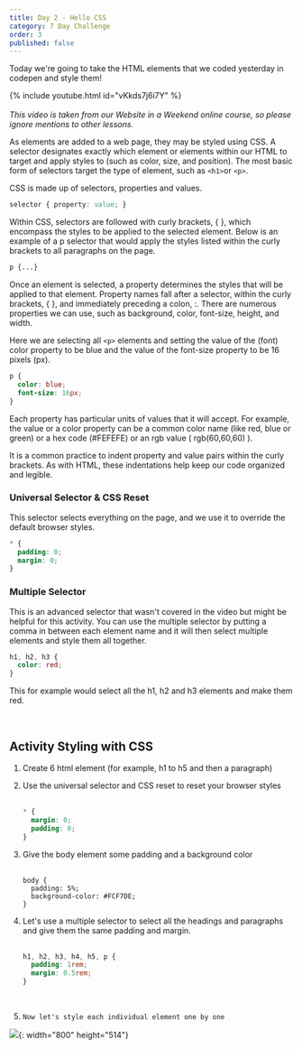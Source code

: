 ```yaml
---
title: Day 2 - Hello CSS
category: 7 Day Challenge
order: 3
published: false
---
```


Today we're going to take the HTML elements that we coded yesterday in codepen and style them\!&nbsp;

{% include youtube.html id="vKkds7j6i7Y" %}<br><br>*This video is taken from our Website in a Weekend online course, so please ignore mentions to other lessons.&nbsp;*

As elements are added to a web page, they may be styled using CSS. A selector designates exactly which element or elements within our HTML to target and apply styles to (such as color, size, and position). The most basic form of selectors target the type of element, such as&nbsp;`<h1>`or&nbsp;`<p>`.

CSS is made up of selectors, properties and values.

~~~css
selector { property: value; }
~~~

Within CSS, selectors are followed with curly brackets, \{ \}, which encompass the styles to be applied to the selected element. Below is an example of a p selector that would apply the styles listed within the curly brackets to all paragraphs on the page.

~~~css
p {...}
~~~

Once an element is selected, a property determines the styles that will be applied to that element. Property names fall after a selector, within the curly brackets, \{ \}, and immediately preceding a colon, :. There are numerous properties we can use, such as background, color, font-size, height, and width.

Here we are selecting all&nbsp;`<p>`&nbsp;elements and setting the value of the (font) color property to be blue and the value of the font-size property to be 16 pixels (px).

~~~css
p {
  color: blue;
  font-size: 16px;
}
~~~

Each property has particular units of values that it will accept. For example, the value or a color property can be a common color name (like red, blue or green) or a hex code (\#FEFEFE) or an rgb value ( rgb(60,60,60) ).

It is a common practice to indent property and value pairs within the curly brackets. As with HTML, these indentations help keep our code organized and legible.

### Universal Selector & CSS Reset

This selector selects everything on the page, and we use it to override the default browser styles.&nbsp;

~~~css
* {
  padding: 0;
  margin: 0;
}
~~~

### Multiple Selector&nbsp;

This is an advanced selector that wasn't covered in the video but might be helpful for this activity. You can use the multiple selector by putting a comma in between each element name and it will then select multiple elements and style them all together.&nbsp;

~~~css
h1, h2, h3 {
  color: red;
}
~~~

This for example would select all the h1, h2 and h3 elements and make them red.&nbsp;

&nbsp;

## Activity Styling with CSS

1. Create 6 html element (for example, h1 to h5 and then a paragraph)
2. Use the universal selector and CSS reset to reset your browser styles&nbsp;<br>&nbsp;

   ~~~css
   * {
     margin: 0;
     padding: 0;
   }
   ~~~
3. Give the body element some padding and a background color<br>&nbsp;

   ~~~
   body {
     padding: 5%;
     background-color: #FCF7DE;
   }
   ~~~
4. Let's use a multiple selector to select all the headings and paragraphs and give them the same padding and margin.<br>&nbsp;

   ~~~css
   h1, h2, h3, h4, h5, p {
     padding: 1rem;
     margin: 0.5rem;
   }
   ~~~

   &nbsp;

5. ~~~
   Now let's style each individual element one by one

   ~~~

![](/uploads/screen-shot-2020-01-11-at-8-56-43-am.png){: width="800" height="514"}

&nbsp;